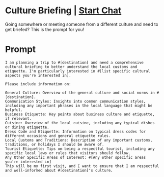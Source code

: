 

# Culture Briefing | [Start Chat](https://gptcall.net/chat.html?data=%7B%22contact%22%3A%7B%22id%22%3A%228e255d15-799c-4a68-8e63-d50475dd117c%22%2C%22flow%22%3Atrue%7D%7D)
<p>Going somewhere or meeting someone from a different culture and need to get briefed? This is the prompt for you!</p>

# Prompt

```
I am planning a trip to #[destination] and need a comprehensive cultural briefing to better understand the local customs and etiquette. I'm particularly interested in #[list specific cultural aspects you're interested in].

Please include information on:

General Culture: Overview of the general culture and social norms in #[destination].
Communication Styles: Insights into common communication styles, including any important phrases in the local language that might be helpful.
Business Etiquette: Key points about business culture and etiquette, if relevant.
Cuisine: Overview of the local cuisine, including any typical dishes or dining etiquette.
Dress Code and Etiquette: Information on typical dress codes for different occasions and general etiquette rules.
Local Customs and Traditions: Description of any important customs, traditions, or holidays I should be aware of.
Tourist Etiquette: Tips on being a respectful tourist, including any specific local laws or rules that visitors should follow.
Any Other Specific Areas of Interest: #[Any other specific areas you're interested in] 
This will be my first visit, and I want to ensure that I am respectful and well-informed about #[destination]'s culture.
```





